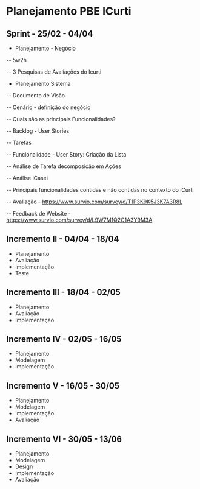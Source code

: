 # Planejamento PBE ICurti 


## Sprint - 25/02 - 04/04 

- Planejamento - Negócio 

-- 5w2h 

-- 3 Pesquisas de Avaliações do Icurti 

- Planejamento Sistema 

-- Documento de Visão 

-- Cenário - definição do negócio 

-- Quais são as principais Funcionalidades? 

-- Backlog - User Stories 

-- Tarefas 

-- Funcionalidade - User Story: Criação da Lista 

-- Análise de Tarefa decomposição em Ações 

-- Análise iCasei 

-- Principais funcionalidades contidas e não contidas no contexto do iCurti 

-- Avaliação - https://www.survio.com/survey/d/T1P3K9K5J3K7A3R8L 

-- Feedback de Website - https://www.survio.com/survey/d/L9W7M1Q2C1A3Y9M3A 

## Incremento II - 04/04 - 18/04 

- Planejamento  
- Avaliação 
- Implementação 
- Teste 

## Incremento III - 18/04 - 02/05 

- Planejamento  
- Avaliação 
- Implementação 

## Incremento IV - 02/05 - 16/05 

- Planejamento  
- Modelagem 
- Implementação 

## Incremento V - 16/05 - 30/05 

- Planejamento  
- Modelagem 
- Implementação 
- Avaliação 

## Incremento VI - 30/05 - 13/06 

- Planejamento  
- Modelagem 
- Design 
- Implementação 
- Avaliação
 
